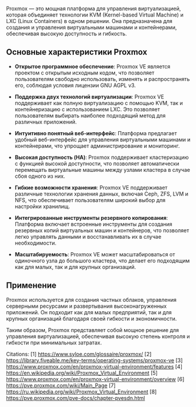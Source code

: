 Proxmox — это мощная платформа для управления виртуализацией, которая объединяет технологии KVM (Kernel-based Virtual Machine) и LXC (Linux Containers) в одном решении. Она предназначена для создания и управления виртуальными машинами и контейнерами, обеспечивая высокую доступность и гибкость.

## Основные характеристики Proxmox

- **Открытое программное обеспечение**: Proxmox VE является проектом с открытым исходным кодом, что позволяет пользователям свободно использовать, изменять и распространять его, соблюдая условия лицензии GNU AGPL v3.

- **Поддержка двух технологий виртуализации**: Proxmox VE поддерживает как полную виртуализацию с помощью KVM, так и контейнеризацию с использованием LXC. Это позволяет пользователям выбирать наиболее подходящий метод для различных приложений.

- **Интуитивно понятный веб-интерфейс**: Платформа предлагает удобный веб-интерфейс для управления виртуальными машинами и контейнерами, что упрощает администрирование и мониторинг.

- **Высокая доступность (HA)**: Proxmox поддерживает кластеризацию с функцией высокой доступности, что позволяет автоматически перемещать виртуальные машины между узлами кластера в случае сбоя одного из них.

- **Гибкие возможности хранения**: Proxmox VE поддерживает различные технологии хранения данных, включая Ceph, ZFS, LVM и NFS, что обеспечивает пользователям широкий выбор для настройки хранилищ.

- **Интегрированные инструменты резервного копирования**: Платформа включает встроенные инструменты для создания резервных копий виртуальных машин и контейнеров, что позволяет легко управлять данными и восстанавливать их в случае необходимости.

- **Масштабируемость**: Proxmox VE может масштабироваться от одиночного узла до большого кластера, что делает его подходящим как для малых, так и для крупных организаций.

## Применение

Proxmox используется для создания частных облаков, управления серверными ресурсами и развертывания высоконагруженных приложений. Он подходит как для малых предприятий, так и для крупных организаций благодаря своей гибкости и экономичности.

Таким образом, Proxmox представляет собой мощное решение для управления виртуализацией, обеспечивая высокую степень контроля и гибкости при минимальных затратах.

Citations:
[1] https://www.syloe.com/glossaire/proxmox/
[2] https://library.fiveable.me/key-terms/operating-systems/proxmox-ve
[3] https://www.proxmox.com/en/proxmox-virtual-environment/features
[4] https://en.wikipedia.org/wiki/Proxmox_Virtual_Environment
[5] https://www.proxmox.com/en/proxmox-virtual-environment/overview
[6] https://pve.proxmox.com/wiki/Main_Page
[7] https://ru.wikipedia.org/wiki/Proxmox_Virtual_Environment
[8] https://pve.proxmox.com/pve-docs/chapter-pvesdn.html